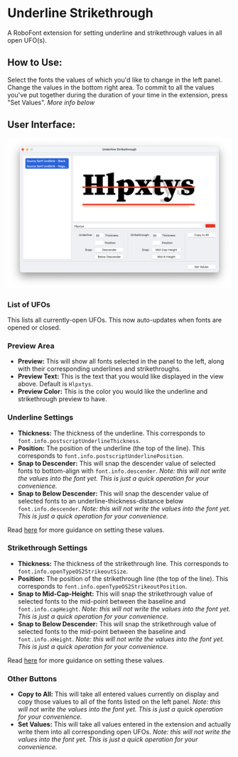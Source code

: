 Underline Strikethrough
=======================

A RoboFont extension for setting underline and strikethrough values in all open UFO(s).

## How to Use:
Select the fonts the values of which you'd like to change in the left panel. Change the values in the bottom right area. To commit to all the values you've put together during the duration of your time in the extension, press "Set Values". *More info below*

## User Interface:

<img src="./_images/user_interface.png"  width="600">

### List of UFOs
This lists all currently-open UFOs. This now auto-updates when fonts are opened or closed.

### Preview Area
- **Preview:** This will show all fonts selected in the panel to the left, along with their corresponding underlines and strikethroughs.
- **Preview Text:** This is the text that you would like displayed in the view above. Default is `Hlpxtys`.
- **Preview Color:** This is the color you would like the underline and strikethrough preview to have.

### Underline Settings
- **Thickness:** The thickness of the underline. This corresponds to `font.info.postscriptUnderlineThickness`. 
- **Position:** The position of the underline (the top of the line). This corresponds to `font.info.postscriptUnderlinePosition`. 
- **Snap to Descender:** This will snap the descender value  of selected fonts to bottom-align with `font.info.descender`. *Note: this will not write the values into the font yet. This is just a quick operation for your convenience.*
- **Snap to Below Descender:** This will snap the descender value of selected fonts to an underline-thickness-distance below `font.info.descender`. *Note: this will not write the values into the font yet. This is just a quick operation for your convenience.*

Read [here](https://learn.microsoft.com/en-us/typography/opentype/spec/post) for more guidance on setting these values.

### Strikethrough Settings
- **Thickness:** The thickness of the strikethrough line. This corresponds to `font.info.openTypeOS2StrikeoutSize`. 
- **Position:** The position of the strikethrough line (the top of the line). This corresponds to `font.info.openTypeOS2StrikeoutPosition`. 
- **Snap to Mid-Cap-Height:** This will snap the strikethrough value of selected fonts to the mid-point between the baseline and `font.info.capHeight`. *Note: this will not write the values into the font yet. This is just a quick operation for your convenience.*
- **Snap to Below Descender:** This will snap the strikethrough value of selected fonts to the mid-point between the baseline and `font.info.xHeight`. *Note: this will not write the values into the font yet. This is just a quick operation for your convenience.*

Read [here](https://learn.microsoft.com/en-us/typography/opentype/spec/os2) for more guidance on setting these values.

### Other Buttons
- **Copy to All:** This will take all entered values currently on display and copy those values to all of the fonts listed on the left panel. *Note: this will not write the values into the font yet. This is just a quick operation for your convenience.*
- **Set Values:** This will take all values entered in the extension and actually write them into all corresponding open UFOs.
*Note: this will not write the values into the font yet. This is just a quick operation for your convenience.*



